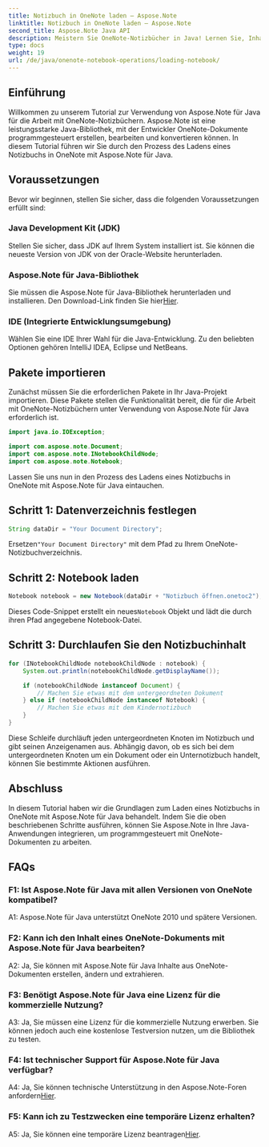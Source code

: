 ```yaml
---
title: Notizbuch in OneNote laden – Aspose.Note
linktitle: Notizbuch in OneNote laden – Aspose.Note
second_title: Aspose.Note Java API
description: Meistern Sie OneNote-Notizbücher in Java! Lernen Sie, Inhalte zu laden, zu erkunden und zu verarbeiten – von Dokumenten bis hin zu Sub-Notebooks. Einfache Schritte und Code enthalten! #OneNote #Java #Aspose
type: docs
weight: 19
url: /de/java/onenote-notebook-operations/loading-notebook/
---
```

## Einführung

Willkommen zu unserem Tutorial zur Verwendung von Aspose.Note für Java für die Arbeit mit OneNote-Notizbüchern. Aspose.Note ist eine leistungsstarke Java-Bibliothek, mit der Entwickler OneNote-Dokumente programmgesteuert erstellen, bearbeiten und konvertieren können. In diesem Tutorial führen wir Sie durch den Prozess des Ladens eines Notizbuchs in OneNote mit Aspose.Note für Java.

## Voraussetzungen

Bevor wir beginnen, stellen Sie sicher, dass die folgenden Voraussetzungen erfüllt sind:

### Java Development Kit (JDK)

Stellen Sie sicher, dass JDK auf Ihrem System installiert ist. Sie können die neueste Version von JDK von der Oracle-Website herunterladen.

### Aspose.Note für Java-Bibliothek

 Sie müssen die Aspose.Note für Java-Bibliothek herunterladen und installieren. Den Download-Link finden Sie hier[Hier](https://releases.aspose.com/note/java/).

### IDE (Integrierte Entwicklungsumgebung)

Wählen Sie eine IDE Ihrer Wahl für die Java-Entwicklung. Zu den beliebten Optionen gehören IntelliJ IDEA, Eclipse und NetBeans.

## Pakete importieren

Zunächst müssen Sie die erforderlichen Pakete in Ihr Java-Projekt importieren. Diese Pakete stellen die Funktionalität bereit, die für die Arbeit mit OneNote-Notizbüchern unter Verwendung von Aspose.Note für Java erforderlich ist.

```java
import java.io.IOException;

import com.aspose.note.Document;
import com.aspose.note.INotebookChildNode;
import com.aspose.note.Notebook;
```

Lassen Sie uns nun in den Prozess des Ladens eines Notizbuchs in OneNote mit Aspose.Note für Java eintauchen.

## Schritt 1: Datenverzeichnis festlegen

```java
String dataDir = "Your Document Directory";
```

 Ersetzen`"Your Document Directory"` mit dem Pfad zu Ihrem OneNote-Notizbuchverzeichnis.

## Schritt 2: Notebook laden

```java
Notebook notebook = new Notebook(dataDir + "Notizbuch öffnen.onetoc2");
```

 Dieses Code-Snippet erstellt ein neues`Notebook` Objekt und lädt die durch ihren Pfad angegebene Notebook-Datei.

## Schritt 3: Durchlaufen Sie den Notizbuchinhalt

```java
for (INotebookChildNode notebookChildNode : notebook) {
    System.out.println(notebookChildNode.getDisplayName());

    if (notebookChildNode instanceof Document) {
        // Machen Sie etwas mit dem untergeordneten Dokument
    } else if (notebookChildNode instanceof Notebook) {
        // Machen Sie etwas mit dem Kindernotizbuch
    }
}
```

Diese Schleife durchläuft jeden untergeordneten Knoten im Notizbuch und gibt seinen Anzeigenamen aus. Abhängig davon, ob es sich bei dem untergeordneten Knoten um ein Dokument oder ein Unternotizbuch handelt, können Sie bestimmte Aktionen ausführen.

## Abschluss

In diesem Tutorial haben wir die Grundlagen zum Laden eines Notizbuchs in OneNote mit Aspose.Note für Java behandelt. Indem Sie die oben beschriebenen Schritte ausführen, können Sie Aspose.Note in Ihre Java-Anwendungen integrieren, um programmgesteuert mit OneNote-Dokumenten zu arbeiten.

## FAQs

### F1: Ist Aspose.Note für Java mit allen Versionen von OneNote kompatibel?

A1: Aspose.Note für Java unterstützt OneNote 2010 und spätere Versionen.

### F2: Kann ich den Inhalt eines OneNote-Dokuments mit Aspose.Note für Java bearbeiten?

A2: Ja, Sie können mit Aspose.Note für Java Inhalte aus OneNote-Dokumenten erstellen, ändern und extrahieren.

### F3: Benötigt Aspose.Note für Java eine Lizenz für die kommerzielle Nutzung?

A3: Ja, Sie müssen eine Lizenz für die kommerzielle Nutzung erwerben. Sie können jedoch auch eine kostenlose Testversion nutzen, um die Bibliothek zu testen.

### F4: Ist technischer Support für Aspose.Note für Java verfügbar?

 A4: Ja, Sie können technische Unterstützung in den Aspose.Note-Foren anfordern[Hier](https://forum.aspose.com/c/note/28).

### F5: Kann ich zu Testzwecken eine temporäre Lizenz erhalten?

 A5: Ja, Sie können eine temporäre Lizenz beantragen[Hier](https://purchase.aspose.com/temporary-license/).